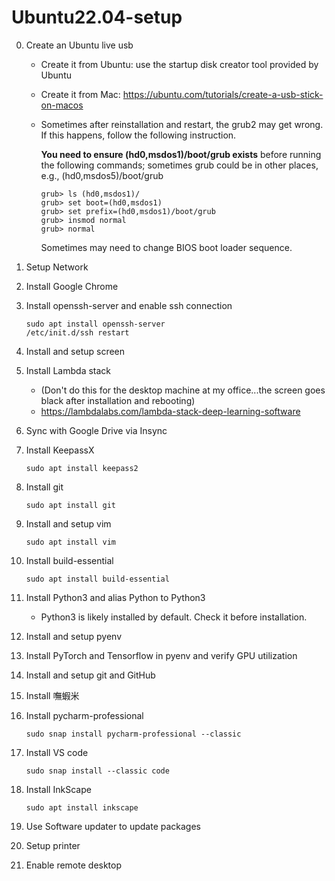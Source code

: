 # Ubuntu22.04-setup

0. Create an Ubuntu live usb 
    - Create it from Ubuntu: use the startup disk creator tool provided by Ubuntu
    - Create it from Mac: https://ubuntu.com/tutorials/create-a-usb-stick-on-macos  
    - Sometimes after reinstallation and restart, the grub2 may get wrong.  If this happens, follow the following instruction.
    
      **You need to ensure (hd0,msdos1)/boot/grub exists** before running the following commands; sometimes grub could be in other places, e.g., (hd0,msdos5)/boot/grub
      ```
      grub> ls (hd0,msdos1)/
      grub> set boot=(hd0,msdos1)
      grub> set prefix=(hd0,msdos1)/boot/grub
      grub> insmod normal
      grub> normal
      ```
      Sometimes may need to change BIOS boot loader sequence.

0. Setup Network
0. Install Google Chrome
0. Install openssh-server and enable ssh connection
	```
	sudo apt install openssh-server
 	/etc/init.d/ssh restart
	```
0. Install and setup screen
0. Install Lambda stack
    - (Don't do this for the desktop machine at my office...the screen goes black after installation and rebooting)
    - https://lambdalabs.com/lambda-stack-deep-learning-software
0. Sync with Google Drive via Insync
0. Install KeepassX
   ```
   sudo apt install keepass2
   ```
0. Install git
   ```
   sudo apt install git
   ```
0. Install and setup vim
   ```
   sudo apt install vim
   ```
0. Install build-essential
   ```
   sudo apt install build-essential
   ```
0. Install Python3 and alias Python to Python3
   - Python3 is likely installed by default.  Check it before installation.
0. Install and setup pyenv
0. Install PyTorch and Tensorflow in pyenv and verify GPU utilization
0. Install and setup git and GitHub
0. Install 嘸蝦米
0. Install pycharm-professional
   ```
   sudo snap install pycharm-professional --classic
   ```
0. Install VS code
   ```
   sudo snap install --classic code
   ```
0. Install InkScape
   ```
   sudo apt install inkscape
   ```
0. Use Software updater to update packages
0. Setup printer
0. Enable remote desktop
